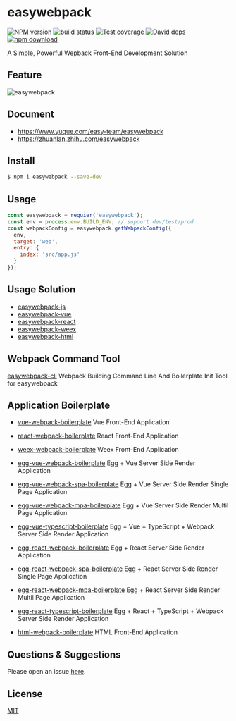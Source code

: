 # easywebpack

[![NPM version][npm-image]][npm-url]
[![build status][travis-image]][travis-url]
[![Test coverage][codecov-image]][codecov-url]
[![David deps][david-image]][david-url]
[![npm download][download-image]][download-url]

[npm-image]: https://img.shields.io/npm/v/easywebpack.svg?style=flat-square
[npm-url]: https://npmjs.org/package/easywebpack
[travis-image]: https://img.shields.io/travis/easy-team/easywebpack.svg?style=flat-square
[travis-url]: https://travis-ci.org/easy-team/easywebpack
[codecov-image]: https://codecov.io/gh/easy-team/easywebpack/branch/master/graph/badge.svg
[codecov-url]: https://codecov.io/gh/easy-team/easywebpack
[david-image]: https://img.shields.io/david/easy-team/easywebpack.svg?style=flat-square
[david-url]: https://david-dm.org/easy-team/easywebpack
[snyk-image]: https://snyk.io/test/npm/easywebpack/badge.svg?style=flat-square
[snyk-url]: https://snyk.io/test/npm/easywebpack
[download-image]: https://img.shields.io/npm/dm/easywebpack.svg?style=flat-square
[download-url]: https://npmjs.org/package/easywebpack


 A Simple, Powerful Wepback Front-End Development Solution

## Feature

![easywebpack](https://github.com/easy-team/easywebpack/blob/master/docs/images/easywebpack.png)


## Document

- https://www.yuque.com/easy-team/easywebpack
- https://zhuanlan.zhihu.com/easywebpack


## Install

```bash
$ npm i easywebpack --save-dev
```

## Usage

```js
const easywebpack = requier('easywebpack');
const env = process.env.BUILD_ENV; // support dev/test/prod
const webpackConfig = easywebpack.getWebpackConfig({
  env,
  target: 'web',
  entry: {
    index: 'src/app.js'
  }
});
```

## Usage Solution

- [easywebpack-js](https://github.com/easy-team/easywebpack-js.git) 
- [easywebpack-vue](https://github.com/easy-team/easywebpack-vue.git) 
- [easywebpack-react](https://github.com/easy-team/easywebpack-react.git)
- [easywebpack-weex](https://github.com/easy-team/easywebpack-weex.git)
- [easywebpack-html](https://github.com/easy-team/easywebpack-html.git) 

## Webpack Command Tool

[easywebpack-cli](https://github.com/easy-team/easywebpack-cli.git) Webpack Building Command Line And Boilerplate Init Tool for easywebpack

## Application Boilerplate

- [vue-webpack-boilerplate](https://github.com/hubcarl/easywebpack-cli-template/tree/master/boilerplate/vue) Vue Front-End Application

- [react-webpack-boilerplate](https://github.com/hubcarl/easywebpack-cli-template/tree/master/boilerplate/react) React Front-End Application

- [weex-webpack-boilerplate](https://github.com/easy-team/easywebpack-weex-boilerplate) Weex Front-End Application

- [egg-vue-webpack-boilerplate](https://github.com/easy-team/egg-vue-webpack-boilerplate) Egg + Vue Server Side Render Application

- [egg-vue-webpack-spa-boilerplate](https://github.com/easy-team/egg-vue-webpack-boilerplate/tree/feature/green/spa) Egg + Vue Server Side Render Single Page Application

- [egg-vue-webpack-mpa-boilerplate](https://github.com/easy-team/egg-vue-webpack-boilerplate/tree/feature/green/multi) Egg + Vue Server Side Render Multil Page Application

- [egg-vue-typescript-boilerplate](https://github.com/easy-team/egg-vue-typescript-boilerplate) Egg + Vue + TypeScript + Webpack Server Side Render Application

- [egg-react-webpack-boilerplate](https://github.com/easy-team/egg-react-webpack-boilerplate) Egg + React Server Side Render Application

- [egg-react-webpack-spa-boilerplate](https://github.com/easy-team/egg-react-webpack-boilerplate/tree/feature/green/spa) Egg + React Server Side Render Single Page Application

- [egg-react-webpack-mpa-boilerplate](https://github.com/easy-team/egg-react-webpack-boilerplate/tree/feature/green/multi) Egg + React Server Side Render Multil Page Application

- [egg-react-typescript-boilerplate](https://github.com/easy-team/egg-react-typescript-boilerplate) Egg + React + TypeScript + Webpack Server Side Render Application

- [html-webpack-boilerplate](https://github.com/easy-team/easywebpack-multiple-html-boilerplate) HTML Front-End Application


## Questions & Suggestions

Please open an issue [here](https://github.com/easy-team/easywebpack/issues).

## License

[MIT](LICENSE)
